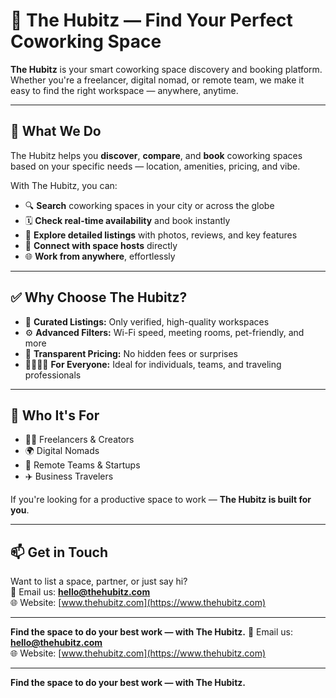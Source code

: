 # 🧭 The Hubitz — Find Your Perfect Coworking Space

**The Hubitz** is your smart coworking space discovery and booking platform. Whether you're a freelancer, digital nomad, or remote team, we make it easy to find the right workspace — anywhere, anytime.

---

## 🌟 What We Do

The Hubitz helps you **discover**, **compare**, and **book** coworking spaces based on your specific needs — location, amenities, pricing, and vibe.

With The Hubitz, you can:

- 🔍 **Search** coworking spaces in your city or across the globe  
- 🗓️ **Check real-time availability** and book instantly  
- 📸 **Explore detailed listings** with photos, reviews, and key features  
- 💬 **Connect with space hosts** directly  
- 🌐 **Work from anywhere**, effortlessly

---

## ✅ Why Choose The Hubitz?

- 🏢 **Curated Listings:** Only verified, high-quality workspaces  
- ⚙️ **Advanced Filters:** Wi-Fi speed, meeting rooms, pet-friendly, and more  
- 💸 **Transparent Pricing:** No hidden fees or surprises  
- 👨‍👩‍👧‍👦 **For Everyone:** Ideal for individuals, teams, and traveling professionals  

---

## 👥 Who It's For

- 🧑‍💻 Freelancers & Creators  
- 🌍 Digital Nomads  
- 💼 Remote Teams & Startups  
- ✈️ Business Travelers  

If you're looking for a productive space to work — **The Hubitz is built for you**.

---

## 📫 Get in Touch

Want to list a space, partner, or just say hi?  
📧 Email us: **hello@thehubitz.com**  
🌐 Website: [www.thehubitz.com](https://www.thehubitz.com)

---

**Find the space to do your best work — with The Hubitz.**
📧 Email us: **hello@thehubitz.com**  
🌐 Website: [www.thehubitz.com](https://www.thehubitz.com)

---

**Find the space to do your best work — with The Hubitz.**
